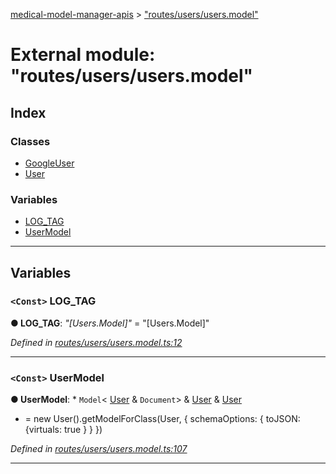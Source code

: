 [medical-model-manager-apis](../README.md) > ["routes/users/users.model"](../modules/_routes_users_users_model_.md)

# External module: "routes/users/users.model"

## Index

### Classes

* [GoogleUser](../classes/_routes_users_users_model_.googleuser.md)
* [User](../classes/_routes_users_users_model_.user.md)

### Variables

* [LOG_TAG](_routes_users_users_model_.md#log_tag)
* [UserModel](_routes_users_users_model_.md#usermodel)

---

## Variables

<a id="log_tag"></a>

### `<Const>` LOG_TAG

**● LOG_TAG**: *"[Users.Model]"* = "[Users.Model]"

*Defined in [routes/users/users.model.ts:12](https://github.com/drryanjames/medical-model-management-apis/blob/f5b2e31/src/routes/users/users.model.ts#L12)*

___
<a id="usermodel"></a>

### `<Const>` UserModel

**● UserModel**: * `Model`< [User](../classes/_routes_users_users_model_.user.md) & `Document`> & [User](../classes/_routes_users_users_model_.user.md) & [User](../classes/_routes_users_users_model_.user.md)
* =  new User().getModelForClass(User, { schemaOptions: { toJSON: {virtuals: true } } })

*Defined in [routes/users/users.model.ts:107](https://github.com/drryanjames/medical-model-management-apis/blob/f5b2e31/src/routes/users/users.model.ts#L107)*

___

